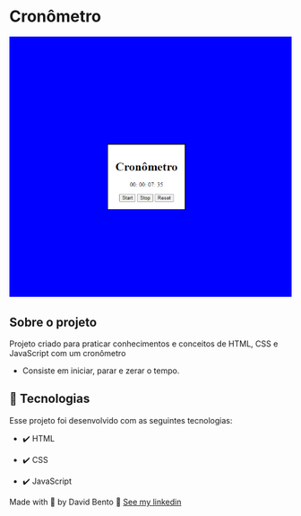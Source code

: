 # Cronômetro

<div align="center">
  <img src="./assets/project.png" alt="project">
</div>

## Sobre o projeto

<p>Projeto criado para praticar conhecimentos e conceitos de HTML, CSS e JavaScript com um cronômetro</p>

- Consiste em iniciar, parar e zerar o tempo.

## 🚀 Tecnologias

Esse projeto foi desenvolvido com as seguintes tecnologias:

- ✔️ HTML

- ✔️ CSS

- ✔️ JavaScript

Made with 💜 by David Bento 👋 [See my linkedin](https://www.linkedin.com/in/david-bento)
